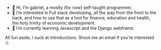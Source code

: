 - 👋 Hi, I’m gabriel, a mostly (for now) self-taught programmer. 
- 👀 I’m interested in Full stack developing, all the way from the front to the back, and how to use that as a tool for finance, education and health, the holy trinity of economic development. 
- 🌱 I’m currently learning Javascript and the Django webframe. 

All fun aside, I suck at introductions. Shoot me an email if you're interested :):


<!---
gsinay/gsinay is a ✨ special ✨ repository because its `README.md` (this file) appears on your GitHub profile.
You can click the Preview link to take a look at your changes.
--->
